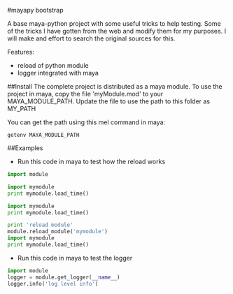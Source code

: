 #mayapy bootstrap


A base maya-python project with some useful tricks to help testing.
Some of the tricks I have gotten from the web and modify them for my purposes.
I will make and effort to search the original sources for this.

Features:
- reload of python module
- logger integrated with maya

##Install
The complete project is distributed as a maya module. To use the
project in maya,  copy the file 'myModule.mod' to
your MAYA_MODULE_PATH. Update the file to use the path to this
folder as MY_PATH

You can get the path using this mel command in maya:
```
getenv MAYA_MODULE_PATH
```

##Examples
* Run this code in maya to test how the reload works

``` python
import module

import mymodule
print mymodule.load_time()

import mymodule
print mymodule.load_time()

print 'reload module'
module.reload_module('mymodule')
import mymodule
print mymodule.load_time()
```

*  Run this code in maya to test the logger
``` python
import module
logger = module.get_logger(__name__)
logger.info('log level info')
```
